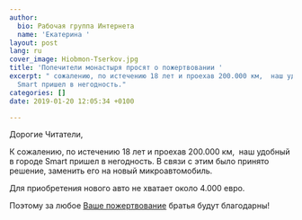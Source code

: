 ```yaml
---
author:
  bio: Рабочая группа Интернета
  name: 'Екатерина '
layout: post
lang: ru
cover_image: Hiobmon-Tserkov.jpg
title: 'Попечители монастыря просят о пожертвовании '
excerpt: " сожалению, по истечению 18 лет и проехав 200.000 км,  наш удобный в городе
  Smart пришел в негодность."
categories: []
date: 2019-01-20 12:05:34 +0100

---
```

Дорогие Читатели,

К сожалению, по истечению 18 лет и проехав 200.000 км,  наш удобный в городе Smart пришел в негодность. В связи с этим было принято решение, заменить его на новый микроавтомобиль.

Для приобретения нового авто не хватает около 4.000 евро.

Поэтому за любое [Ваше пожертвование](https://www.hiobmon.org/ru/pozhertvovania/ "Ваше пожертвование") братья будут благодарны!